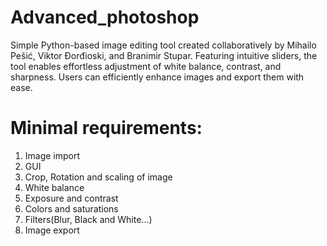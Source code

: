 # Advanced_photoshop
Simple Python-based image editing tool created collaboratively by Mihailo Pešić, Viktor Đorđioski, and Branimir Stupar. Featuring intuitive sliders, the tool enables effortless adjustment of white balance, contrast, and sharpness. Users can efficiently enhance images and export them with ease.

# Minimal requirements:
1. Image import
2. GUI
3. Crop, Rotation and scaling of image
4. White balance
5. Exposure and contrast
6. Colors and saturations
7. Filters(Blur, Black and White...)
8. Image export

